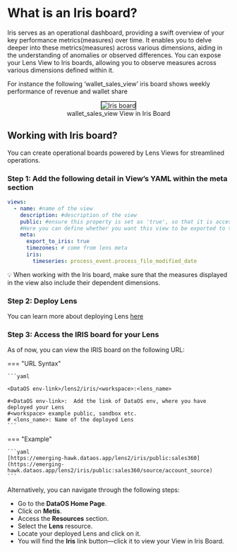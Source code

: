 # What is an Iris board?

Iris serves as an operational dashboard, providing a swift overview of your key performance metrics(measures) over time. It enables you to delve deeper into these metrics(measures) across various dimensions, aiding in the understanding of anomalies or observed differences. You can expose your Lens View to Iris boards, allowing you to observe measures across various dimensions defined within it.

For instance the following ‘wallet_sales_view’ iris board shows weekly performance of revenue and wallet share

<div style="text-align: center;">
    <img src="/resources/lens/consumption_of_deployed_lens/iris_board.png" alt="Iris board" style="max-width: 80%; height: auto; border: 1px solid #000;">
    <figcaption> wallet_sales_view View in Iris Board</figcaption>
</div>

## Working with Iris board?

You can create operational boards powered by Lens Views for streamlined operations. 

### **Step 1: Add the following detail in View’s YAML within the meta section**

```yaml
views:
  - name: #name of the view 
    description: #description of the view
    public: #ensure this property is set as 'true', so that it is accessible for the consumer
    #Here you can define whether you want this view to be exported to the IRIS board
    meta:
      export_to_iris: true
      timezones: # come from lens meta
      iris:
        timeseries: process_event.process_file_modified_date
```

<aside class="callout">
💡 When working with the Iris board, make sure that the measures displayed in the view also include their dependent dimensions.

</aside>

### **Step 2: Deploy Lens**

You can learn more about deploying Lens [here](/resources/lens/lens_deployment/)

### **Step 3: Access the IRIS board for your Lens**

As of now, you can view the IRIS board on the following URL:

=== "URL Syntax"

    ```yaml

    <DataOS env-link>/lens2/iris/<workspace>:<lens_name>

    #<DataOS env-link>:  Add the link of DataOS env, where you have deployed your Lens
    #<workspace> example public, sandbox etc.
    # <lens_name>: Name of the deployed Lens 
    ```

=== "Example"

    ```yaml
    [https://emerging-hawk.dataos.app/lens2/iris/public:sales360](https://emerging-hawk.dataos.app/lens2/iris/public:sales360/source/account_source)
    ```

Alternatively, you can navigate through the following steps:

- Go to the **DataOS Home Page**.
- Click on **Metis**.
- Access the **Resources** section.
- Select the **Lens** resource.
- Locate your deployed Lens and click on it.
- You will find the **Iris** link button—click it to view your View in Iris Board.